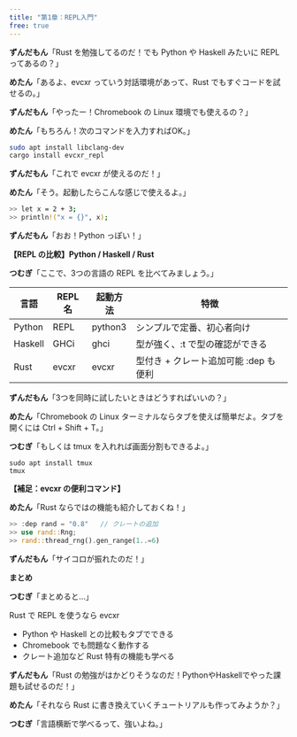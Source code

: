 ```yaml
---
title: "第1章：REPL入門"
free: true
---
```


**ずんだもん**「Rust を勉強してるのだ！でも Python や Haskell みたいに REPL ってあるの？」

**めたん**「あるよ、evcxr っていう対話環境があって、Rust でもすぐコードを試せるの。」

**ずんだもん**「やったー！Chromebook の Linux 環境でも使えるの？」

**めたん**「もちろん！次のコマンドを入力すればOK。」

```bash
sudo apt install libclang-dev
cargo install evcxr_repl
```

**ずんだもん**「これで evcxr が使えるのだ！」

**めたん**「そう。起動したらこんな感じで使えるよ。」

```bash
>> let x = 2 + 3;
>> println!("x = {}", x);
```

**ずんだもん**「おお！Python っぽい！」

**【REPL の比較】Python / Haskell / Rust**

**つむぎ**「ここで、3つの言語の REPL を比べてみましょう。」

|言語   |REPL名|起動方法|特徴|
| ----- | ---- | ------ | -- |
|Python |REPL  |python3	|シンプルで定番、初心者向け|
|Haskell|GHCi  |ghci	|型が強く、:t で型の確認ができる|
|Rust	|evcxr |evcxr	|型付き + クレート追加可能 :dep も便利|

**ずんだもん**「3つを同時に試したいときはどうすればいいの？」

**めたん**「Chromebook の Linux ターミナルならタブを使えば簡単だよ。タブを開くには Ctrl + Shift + T。」

**つむぎ**「もしくは tmux を入れれば画面分割もできるよ。」

```
sudo apt install tmux
tmux
```

**【補足：evcxr の便利コマンド】**

**めたん**「Rust ならではの機能も紹介しておくね！」

```rust
>> :dep rand = "0.8"   // クレートの追加
>> use rand::Rng;
>> rand::thread_rng().gen_range(1..=6)
```

**ずんだもん**「サイコロが振れたのだ！」

**まとめ**

**つむぎ**「まとめると…」

Rust で REPL を使うなら evcxr

 * Python や Haskell との比較もタブでできる
 * Chromebook でも問題なく動作する
 * クレート追加など Rust 特有の機能も学べる

**ずんだもん**「Rust の勉強がはかどりそうなのだ！PythonやHaskellでやった課題も試せるのだ！」

**めたん**「それなら Rust に書き換えていくチュートリアルも作ってみようか？」

**つむぎ**「言語横断で学べるって、強いよね。」

